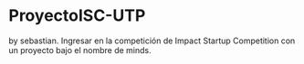 # ProyectoISC-UTP
by sebastian. Ingresar en la competición de Impact Startup Competition con un proyecto bajo el nombre de minds.

